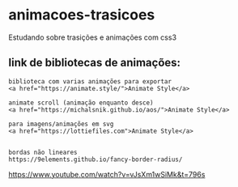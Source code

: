 # animacoes-trasicoes
 Estudando sobre trasições e animações com css3



## link de bibliotecas de animações:
    biblioteca com varias animações para exportar
    <a href="https://animate.style/">Animate Style</a>

    animate scroll (animação enquanto desce)
    <a href="https://michalsnik.github.io/aos/">Animate Style</a>

    para imagens/animações em svg
    <a href="https://lottiefiles.com">Animate Style</a>


    bordas não lineares
    https://9elements.github.io/fancy-border-radius/
    

https://www.youtube.com/watch?v=vJsXm1wSiMk&t=796s